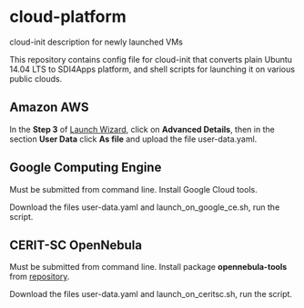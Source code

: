 # cloud-platform
cloud-init description for newly launched VMs

This repository contains config file for cloud-init that converts plain Ubuntu 14.04 LTS to SDI4Apps platform,
and shell scripts for launching it on various public clouds.


## Amazon AWS

In the **Step 3**  of [Launch Wizard](https://eu-west-1.console.aws.amazon.com/ec2/v2/home?region=eu-west-1#LaunchInstanceWizard:),
click on **Advanced Details**, then in the section **User Data** click **As file** and upload the file user-data.yaml.

## Google Computing Engine

Must be submitted from command line. Install Google Cloud tools.

Download the files user-data.yaml and launch_on_google_ce.sh, run the script.

## CERIT-SC OpenNebula

Must be submitted from command line. Install package **opennebula-tools** from [repository](http://docs.opennebula.org/4.10/design_and_installation/quick_starts/qs_ubuntu_kvm.html#install-the-repo).

Download the files user-data.yaml and launch_on_ceritsc.sh, run the script.
